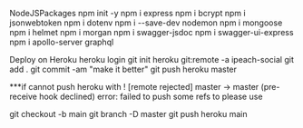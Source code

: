 NodeJSPackages
npm init -y
npm i express
npm i bcrypt
npm i jsonwebtoken
npm i dotenv
npm i --save-dev nodemon
npm i mongoose
npm i helmet
npm i morgan
npm i swagger-jsdoc
npm i swagger-ui-express
npm i apollo-server graphql

Deploy on Heroku
heroku login
git init
heroku git:remote -a ipeach-social
git add .
git commit -am "make it better"
git push heroku master

***if cannot push heroku with ! [remote rejected] master -> master (pre-receive hook declined)
error: failed to push some refs to please use

git checkout -b main
git branch -D master
git push heroku main